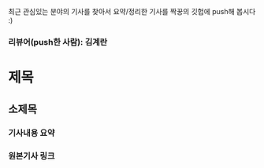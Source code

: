 최근 관심있는 분야의 기사를 찾아서 요약/정리한 기사를 짝꿍의 깃헙에 push해 봅시다 :)

### 리뷰어(push한 사람): 김계란

# 제목


## 소제목


### 기사내용 요약


### 원본기사 링크
